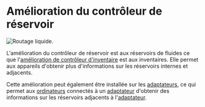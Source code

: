 # Amélioration du contrôleur de réservoir

![Routage liquide.](oredict:oc:tankControllerUpgrade)

L'amélioration du contrôleur de réservoir est aux réservoirs de fluides ce que l'[amélioration de contrôleur d'inventaire](inventoryControllerUpgrade.md) est aux inventaires. Elle permet aux appareils d'obtenir plus d'informations sur les réservoirs internes et adjacents.

Cette amélioration peut également être installée sur les [adaptateurs](../block/adapter.md), ce qui permet aux [ordinateurs](../general/computer.md) connectés à un [adaptateur](../block/adapter.md) d'obtenir des informations sur les réservoirs adjacents à l'[adaptateur](../block/adapter.md).
